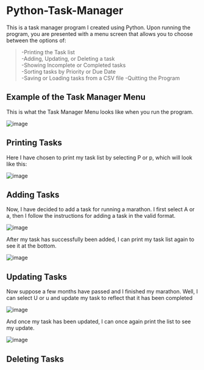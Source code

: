 # Python-Task-Manager

This is a task manager program I created using Python. Upon running the program, you are presented with a menu screen that allows you to choose between the options of:  
>-Printing the Task list   
>-Adding, Updating, or Deleting a task  
>-Showing Incomplete or Completed tasks  
>-Sorting tasks by Priority or Due Date  
>-Saving or Loading tasks from a CSV file
>-Quitting the Program
  
  
## Example of the Task Manager Menu
    
  
This is what the Task Manager Menu looks like when you run the program.
    
  
![image](https://github.com/AryanShukla52/Python-Task-Manager/assets/102696882/6564370e-9437-44c2-8a03-c292d76bd8d3)
  
  
## Printing Tasks
  
  
Here I have chosen to print my task list by selecting P or p, which will look like this:
  
  
![image](https://github.com/AryanShukla52/Python-Task-Manager/assets/102696882/7ba20f53-4f0d-477a-966b-725241269acc)
  
  
## Adding Tasks
  
  
Now, I have decided to add a task for running a marathon. I first select A or a, then I follow the instructions for adding a task in the valid format.


![image](https://github.com/AryanShukla52/Python-Task-Manager/assets/102696882/1fae81aa-e2bf-4968-b42c-1c7a88a4ef15)
  
  
After my task has successfully been added, I can print my task list again to see it at the bottom.
  
  
![image](https://github.com/AryanShukla52/Python-Task-Manager/assets/102696882/ce9c43d1-3c7d-4f19-83b5-5527760c89c7)


## Updating Tasks

  
Now suppose a few months have passed and I finished my marathon. Well, I can select U or u and update my task to reflect that it has been completed


![image](https://github.com/AryanShukla52/Python-Task-Manager/assets/102696882/d14df1d8-5d88-4fcd-8c1a-441d07615173)


And once my task has been updated, I can once again print the list to see my update.


![image](https://github.com/AryanShukla52/Python-Task-Manager/assets/102696882/2c560cb7-612c-4e1c-b581-faabbf0b619f)

## Deleting Tasks


  
  
 





